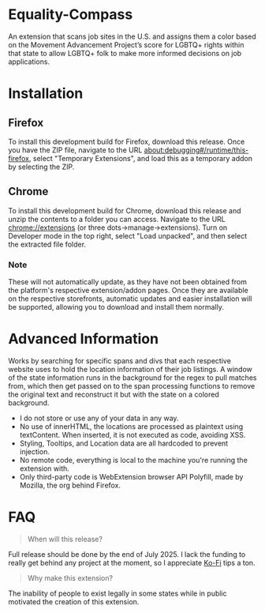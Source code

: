 # Equality-Compass
An extension that scans job sites in the U.S. and assigns them a color based on the Movement Advancement Project’s score for LGBTQ+ rights within that state to allow LGBTQ+ folk to make more informed decisions on job applications.

# Installation

## Firefox
To install this development build for Firefox, download this release. Once you have the ZIP file, navigate to the URL [about:debugging#/runtime/this-firefox](about:debugging#/runtime/this-firefox), select "Temporary Extensions", and load this as a temporary addon by selecting the ZIP.

## Chrome
To install this development build for Chrome, download this release and unzip the contents to a folder you can access. Navigate to the URL [chrome://extensions](chrome://extensions) (or three dots->manage->extensions). Turn on Developer mode in the top right, select "Load unpacked", and then select the extracted file folder.

### Note

These will not automatically update, as they have not been obtained from the platform's respective extension/addon pages. Once they are available on the respective storefronts, automatic updates and easier installation will be supported, allowing you to download and install them normally.


# Advanced Information
Works by searching for specific spans and divs that each respective website uses to hold the location information of their job listings. A window of the state information runs in the background for the regex to pull matches from, which then get passed on to the span processing functions to remove the original text and reconstruct it but with the state on a colored background.

+ I do not store or use any of your data in any way.
+ No use of innerHTML, the locations are processed as plaintext using textContent. When inserted, it is not executed as code, avoiding XSS.
+ Styling, Tooltips, and Location data are all hardcoded to prevent injection.
+ No remote code, everything is local to the machine you're running the extension with.
+ Only third-party code is WebExtension browser API Polyfill, made by Mozilla, the org behind Firefox.

# FAQ

> When will this release?

Full release should be done by the end of July 2025. I lack the funding to really get behind any project at the moment, so I appreciate [Ko-Fi](https://ko-fi.com/Q5Q41GXDPM) tips a ton.

> Why make this extension?

The inability of people to exist legally in some states while in public motivated the creation of this extension.
